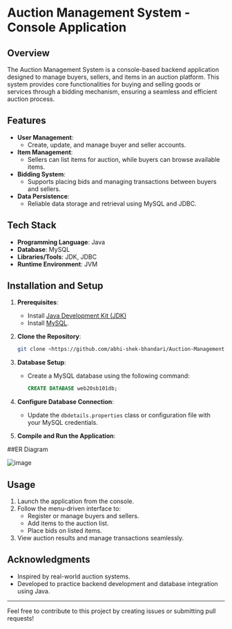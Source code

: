 # Auction Management System - Console Application

## Overview
The Auction Management System is a console-based backend application designed to manage buyers, sellers, and items in an auction platform. This system provides core functionalities for buying and selling goods or services through a bidding mechanism, ensuring a seamless and efficient auction process.

## Features
- **User Management**: 
  - Create, update, and manage buyer and seller accounts.
- **Item Management**: 
  - Sellers can list items for auction, while buyers can browse available items.
- **Bidding System**: 
  - Supports placing bids and managing transactions between buyers and sellers.
- **Data Persistence**: 
  - Reliable data storage and retrieval using MySQL and JDBC.

## Tech Stack
- **Programming Language**: Java
- **Database**: MySQL
- **Libraries/Tools**: JDK, JDBC
- **Runtime Environment**: JVM

## Installation and Setup

1. **Prerequisites**: 
   - Install [Java Development Kit (JDK)](https://www.oracle.com/java/technologies/javase-downloads.html) 
   - Install [MySQL](https://www.mysql.com/downloads/).

2. **Clone the Repository**:
   ```bash
   git clone <https://github.com/abhi-shek-bhandari/Auction-Management-System>
   ```

3. **Database Setup**:  
   - Create a MySQL database using the following command:
     ```sql
     CREATE DATABASE web20sb101db;
     ```
   

4. **Configure Database Connection**:
   - Update the `dbdetails.properties` class or configuration file with your MySQL credentials.

5. **Compile and Run the Application**:
   

##ER Diagram

  ![image](https://github.com/user-attachments/assets/d1b62f99-bddc-491c-9ff7-552a200ba2f8)


## Usage
1. Launch the application from the console.
2. Follow the menu-driven interface to:
   - Register or manage buyers and sellers.
   - Add items to the auction list.
   - Place bids on listed items.
3. View auction results and manage transactions seamlessly.



## Acknowledgments
- Inspired by real-world auction systems.
- Developed to practice backend development and database integration using Java.

---
Feel free to contribute to this project by creating issues or submitting pull requests!
